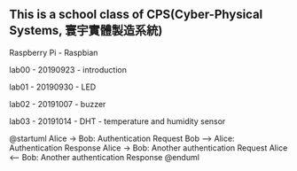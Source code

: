 ## This is a school class of CPS(Cyber-Physical Systems, 寰宇實體製造系統)

Raspberry Pi - Raspbian

lab00 - 20190923 - introduction

lab01 - 20190930 - LED

lab02 - 20191007 - buzzer

lab03 - 20191014 - DHT - temperature and humidity sensor



@startuml
Alice -> Bob: Authentication Request
Bob --> Alice: Authentication Response
Alice -> Bob: Another authentication Request
Alice <-- Bob: Another authentication Response
@enduml

